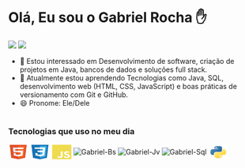 # Olá, Eu sou o Gabriel Rocha ✋

  <a href="https://www.linkedin.com/in/gabriel-rocha-santos-2197b6233/" target="_blank"><img src="https://img.shields.io/badge/-LinkedIn-%230077B5?style=for-the-badge&logo=linkedin&logoColor=white" target="_blank"></a> 
  <a href = "mailto:gabriellrocha.contato@gmail.com"><img src="https://img.shields.io/badge/-Gmail-%23333?style=for-the-badge&logo=gmail&logoColor=white" target="_blank"></a>

- 👀 Estou interessado em Desenvolvimento de software, criação de projetos em Java, bancos de dados e soluções full stack.
- 🌱 Atualmente estou aprendendo Tecnologias como Java, SQL, desenvolvimento web (HTML, CSS, JavaScript) e boas práticas de versionamento com Git e GitHub.
- 😄 Pronome: Ele/Dele


#

<div style="display: inline_block">
  <h3>Tecnologias que uso no meu dia</h3>
  <img align="center" alt="Gabriel-HTML" height="30" width="40" src="https://raw.githubusercontent.com/devicons/devicon/master/icons/html5/html5-original.svg">
  <img align="center" alt="Gabriel-CSS" height="30" width="40" src="https://raw.githubusercontent.com/devicons/devicon/master/icons/css3/css3-original.svg">
  <img align="center" alt="Gabriel-Js" height="30" width="40" src="https://raw.githubusercontent.com/devicons/devicon/master/icons/javascript/javascript-plain.svg">
  <img align="center" alt="Gabriel-Bs" height="30" width="40" src="https://cdn.jsdelivr.net/gh/devicons/devicon@latest/icons/bootstrap/bootstrap-original.svg" />    
  <img align="center" alt="Gabriel-Jv" height="30" width="40" src="https://cdn.jsdelivr.net/gh/devicons/devicon@latest/icons/java/java-original.svg" />    
  <img align="center" alt="Gabriel-Sql" height="30" width="40" src="https://cdn.jsdelivr.net/gh/devicons/devicon@latest/icons/azuresqldatabase/azuresqldatabase-original.svg" />
  <img align="center" alt="Gabriel-Python" height="30" width="40" src="https://raw.githubusercontent.com/devicons/devicon/master/icons/python/python-original.svg">    
</div>
